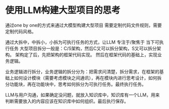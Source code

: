 # 使用LLM构建大型项目的思考  

通过one by one的方式来通过大模型构建大型项目
需要定制代码文件规则，需要定制代码风格。

通过大拆中，中拆小，小拆为可执行任务的方式，让LLM 专注于/聚焦于 当下可执行任务
大型项目拆分一般是：C/S架构，然后C又可以拆分架构，S又可以拆分架构。
架构定了后，先把架构的框架代码实现。
然后在框架代码的基础上，实现业务逻辑。

业务逻辑进行拆分，业务逻辑的拆分分为：把需求问清楚，拆分需求，在框架的基础上如何设计模块（需要考虑模块之间通讯），再在模块内进行思考设计，如何拆分功能块，再在功能块中，思考如何拆分为可执行任务。最终执行任务。

LLM与用户沟通，如果确定没问题，就放入知识库中，知识库有一个LLM，用来判断需要放入的内容应该在知识库中如何组织。最后执行保存。